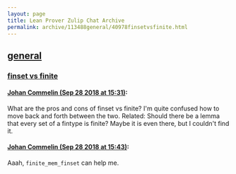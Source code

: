 ```yaml
---
layout: page
title: Lean Prover Zulip Chat Archive 
permalink: archive/113488general/40978finsetvsfinite.html
---
```


## [general](index.html)
### [finset vs finite](40978finsetvsfinite.html)

#### [Johan Commelin (Sep 28 2018 at 15:31)](https://leanprover.zulipchat.com/#narrow/stream/113488-general/topic/finset%20vs%20finite/near/134824142):
What are the pros and cons of finset vs finite? I'm quite confused how to move back and forth between the two. Related: Should there be a lemma that every set of a fintype is finite? Maybe it is even there, but I couldn't find it.

#### [Johan Commelin (Sep 28 2018 at 15:43)](https://leanprover.zulipchat.com/#narrow/stream/113488-general/topic/finset%20vs%20finite/near/134824963):
Aaah, `finite_mem_finset` can help me.

